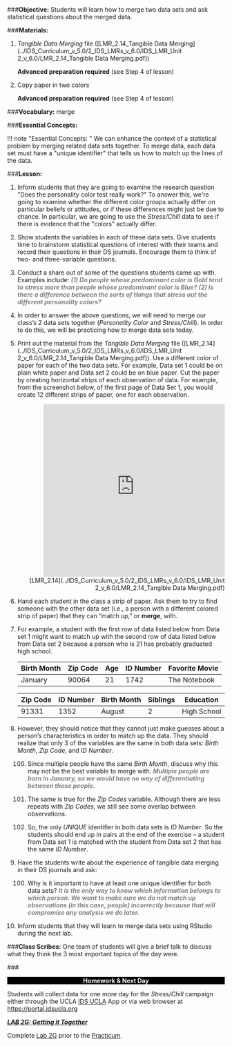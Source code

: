 ##
###**Objective:**
Students will learn how to merge two data sets and ask statistical questions about the merged data.

###**Materials:**
1. *Tangible Data Merging* file ([LMR_2.14_Tangible Data Merging](../IDS_Curriculum_v_5.0/2_IDS_LMRs_v_6.0/IDS_LMR_Unit 2_v_6.0/LMR_2.14_Tangible Data Merging.pdf))

    **Advanced preparation required** (see Step 4 of lesson)

2. Copy paper in two colors

    **Advanced preparation required** (see Step 4 of lesson)

###**Vocabulary:**
merge

###**Essential Concepts:**

!!! note "Essential Concepts: "
    We can enhance the context of a statistical problem by merging related data sets
    together. To merge data, each data set must have a "unique identifier" that tells us how to match up the
    lines of the data.

###**Lesson:**
1. Inform students that they are going to examine the research question "Does the personality color
test really work?" To answer this, we're going to examine whether the different color groups
actually differ on particular beliefs or attitudes, or if these differences might just be due to chance.
In particular, we are going to use the *Stress/Chill* data to see if there is evidence that the "colors"
actually differ.

2. Show students the variables in each of these data sets. Give students time to brainstorm
statistical questions of interest with their teams and record their questions in their DS journals.
Encourage them to think of two- and three-variable questions.

3. Conduct a share out of some of the questions students came up with. Examples include: <span style="color:grey">***(1) Do
people whose predominant color is Gold tend to stress more than people whose
predominant color is Blue? (2) Is there a difference between the sorts of things that stress
out the different personality colors?***</span>

4. In order to answer the above questions, we will need to merge our class’s 2 data sets together
(*Personality Color* and *Stress/Chill*). In order to do this, we will be practicing how to merge data
sets today.

5. Print out the material from the *Tangible Data Merging* file ([LMR_2.14](../IDS_Curriculum_v_5.0/2_IDS_LMRs_v_6.0/IDS_LMR_Unit 2_v_6.0/LMR_2.14_Tangible Data Merging.pdf)). Use a different color of
paper for each of the two data sets. For example, Data set 1 could be on plain white paper and
Data set 2 could be on blue paper. Cut the paper by creating horizontal strips of each observation
of data. For example, from the screenshot below, of the first page of Data Set 1, you would create 12 different strips of paper, one
for each observation.
    <div align="right"><iframe src="https://docs.google.com/viewerng/viewer?url=https://curriculum.idsucla.org/IDS_Curriculum_v_5.0/2_IDS_LMRs_v_6.0/IDS_LMR_Unit 2_v_6.0/LMR_2.14_Tangible Data Merging.pdf&embedded=true" style=" width:420px;height:400px;" frameborder="0"></iframe><br>[LMR_2.14](../IDS_Curriculum_v_5.0/2_IDS_LMRs_v_6.0/IDS_LMR_Unit 2_v_6.0/LMR_2.14_Tangible Data Merging.pdf)</div>


6. Hand each student in the class a strip of paper. Ask them to try to find someone with the other
data set (i.e., a person with a different colored strip of paper) that they can “match up,” or **merge**,
with.

7. For example, a student with the first row of data listed below from Data set 1 might want to match
up with the second row of data listed below from Data set 2 because a person who is 21 has
probably graduated high school.

    |**Birth Month**| **Zip Code**| **Age**| **ID Number**| **Favorite Movie**|
    |--|--|--|--|--|
    |January| 90064| 21| 1742| The Notebook|

    |**Zip Code**| **ID Number**| **Birth Month**| **Siblings**| **Education**|
    |--|--|--|--|--|
    |91331| 1352| August| 2| High School|

8. However, they should notice that they cannot just make guesses about a person’s characteristics
in order to match up the data. They should realize that only 3 of the variables are the same in
both data sets: *Birth Month*, *Zip Code*, and *ID Number*.

    100. Since multiple people have the same *Birth Month*, discuss why this may not be the best
    variable to merge with. <span style="color:grey">***Multiple people are born in January, so we would have no
    way of differentiating between those people.***</span>

    100. The same is true for the *Zip Codes* variable. Although there are less repeats with *Zip
    Codes*, we still see some overlap between observations.

    100. So, the only *UNIQUE* identifier in both data sets is *ID Number*. So the students should
    end up in pairs at the end of the exercise – a student from Data set 1 is matched with the
    student from Data set 2 that has the same *ID Number*.

9. Have the students write about the experience of tangible data merging in their DS journals and
ask:

    100. Why is it important to have at least one unique identifier for both data sets? <span style="color:grey">***It is the only
    way to know which information belongs to which person. We want to make sure we
    do not match up observations (in this case, people) incorrectly because that will
    compromise any analysis we do later.***</span>

10. Inform students that they will learn to merge data sets using RStudio during the next lab.

###**Class Scribes:**
One team of students will give a brief talk to discuss what they think the 3 most important topics of the
day were.

###<p style="background: black; color: white; text-align: center;">**Homework & Next Day**</p>
Students will collect data for one more day for the *Stress/Chill* campaign either through the UCLA [IDS
UCLA](../download/app.md) App or via web browser at https://portal.idsucla.org

[<u>***LAB 2G: Getting it Together***</u>](lab2g.md)

Complete [Lab 2G](lab2g.md) prior to the [Practicum](practicum3.md).